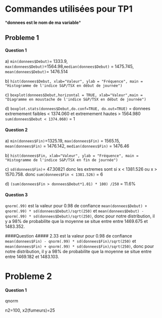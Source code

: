 # Commandes utilisées pour TP1 #

\***donnees est le nom de ma variable**\*

## Probleme 1 ##

#### Question 1 #####
a)  `min(donnees$Debut)`= 1333.9, `max(donnees$Debut)`=1564.98,`median(donnees$Debut)` = 1475.745, `mean(donnees$Debut)`= 1476.514
			

b)  `hist(donnees$Debut, xlab="Valeur", ylab = "Fréquence", main = "Histogramme de l'indice S&P/TSX en début de journée")`

c)  `boxplot(donnees$Debut,horizontal = TRUE, xlab="Valeur",main = "Diagramme en moustache de l'indice S&P/TSX en début de journée")`

d)  `boxplot.stats(donnees$Debut,do.conf=TRUE, do.out=TRUE)` = donnees extremement faibles < 1374.060  et extremement hautes > 1564.980 <br>
`sum(donnees$Debut < 1374.060)` = 1 <br>

#### Question 2 ####
a)  `min(donnees$Fin)`=1325.19, `max(donnees$Fin)` = 1565.15, `mean(donnees$Fin)` = 1476.142, `median(donnees$Fin)` = 1476.46

b) `hist(donnees$Fin, xlab="Valeur", ylab = "Fréquence", main = "Histogramme de l'indice S&P/TSX en fin de journée")`

c) `sd(donnees$Fin)`= 47.30821 donc les extremes sont si x < 1381.526 ou x > 1570.758. donc `sum(donnees$Fin < 1381.526)` = 6

d) `(sum(donnees$Fin > donnees$Debut*1.01) * 100) /250` = 11.6%

#### Question 3 ####
`qnorm(.99)` est la valeur pour 0.98 de confiance
`mean(donnees$Debut) + qnorm(.99) * sd(donnees$Debut)/sqrt(250)` et `mean(donnees$Debut) - qnorm(.99) * sd(donnees$Debut)/sqrt(250)`, donc pour notre distribution, il y a 98% de probabilite que la moyenne se situe entre entre 1469.675 et 1483.352.

####Question 4####
2.33 est la valeur pour 0.98 de confiance
`mean(donnees$Fin) - qnorm(.99) * sd(donnees$Fin)/sqrt(250)` et `mean(donnees$Fin) + qnorm(.99) * sd(donnees$Fin)/sqrt(250)`, donc pour notre distribution, il y a 98% de probabilite que la moyenne se situe entre entre 1469.182 et 1483.103.

# Probleme 2 #

#### Question 1 ####
qnorm


n2=100, x2(fumeurs)=25

